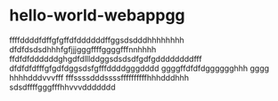 # hello-world-webappgg
ffffddddfdffgfgffdfddddddffggsdsdddhhhhhhhh
dfdfdsdsdhhhfgfjjjgggffffggggfffnnhhhh
ffdfdfddddddghgdfdlllddggsdsdsdfgdfgddddddddfff
dfdfdfdfffgfgdfdggsdsfgfffddddgggdddd
ggggffdfdfdgggggghhh gggg  hhhhdddvvvfff
fffssssdddssssffffffffffhhhdddhhh
sdsdffffgggfffhhvvvddddddd
